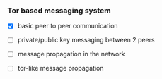 ### Tor based messaging system

- [x] basic peer to peer communication

- [ ] private/public key messaging between 2 peers

- [ ] message propagation in the network

- [ ] tor-like message propagation
